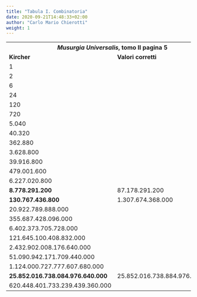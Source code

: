 ```yaml
---
title: "Tabula I. Combinatoria"
date: 2020-09-21T14:48:33+02:00
author: "Carlo Mario Chierotti"
weight: 1
---
```


<table cellpadding="5">
    <tr>
        <th class="ak" colspan="2"><em>Musurgia Universalis</em>, tomo II pagina 5</th>
    </tr>
    <tr>
        <td class="bk"><strong>Kircher</strong></td>
        <td class="bk"><strong>Valori corretti</strong></td>
    </tr>
    <tr>
        <td class="pk">1</td>
    </tr>
    <tr>
        <td class="pk">2</td>
    </tr>
    <tr>
        <td class="pk">6</td>
    </tr>
    <tr>
        <td class="pk">24</td>
    </tr>
    <tr>
        <td class="pk">120</td>
    </tr>
    <tr>
        <td class="pk">720</td>
    </tr>
    <tr>
        <td class="pk">5.040</td>
    </tr>
    <tr>
        <td class="pk">40.320</td>
    </tr>
    <tr>
        <td class="pk">362.880</td>
    </tr>
    <tr>
        <td class="pk">3.628.800</td>
    </tr>
    <tr>
        <td class="pk">39.916.800</td>
    </tr>
    <tr>
        <td class="pk">479.001.600</td>
    </tr>
    <tr>
        <td class="pk">6.227.020.800</td>
    </tr>
    <tr>
        <td class="pk"><strong>8.778.291.200</strong></td>
        <td class="pk">87.178.291.200</td>
    </tr>
    <tr>
        <td class="pk"><strong>130.767.436.800</strong></td>
        <td class="pk">1.307.674.368.000</td>
    </tr>
    <tr>
        <td class="pk">20.922.789.888.000</td>
    </tr>
    <tr>
        <td class="pk">355.687.428.096.000</td>
    </tr>
    <tr>
        <td class="pk">6.402.373.705.728.000</td>
    </tr>
    <tr>
        <td class="pk">121.645.100.408.832.000</td>
    </tr>
    <tr>
        <td class="pk">2.432.902.008.176.640.000</td>
    </tr>
    <tr>
        <td class="pk">51.090.942.171.709.440.000</td>
    </tr>
    <tr>
        <td class="pk">1.124.000.727.777.607.680.000</td>
    </tr>
    <tr>
        <td class="pk"><strong>25.852.016.738.084.976.640.000</strong></td>
        <td class="pk">25.852.016.738.884.976.640.000</td>
    </tr>
    <tr>
        <td class="pk">620.448.401.733.239.439.360.000</td>
    </tr>
</table>
